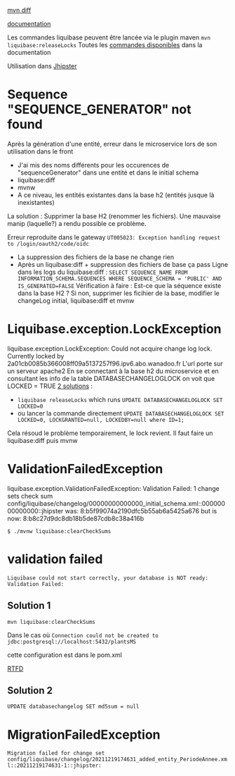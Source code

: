 
[mvn diff](https://docs.liquibase.com/tools-integrations/maven/commands/maven-diff.html)

[documentation](https://www.liquibase.org/)

Les commandes liquibase peuvent être lancée via le plugin maven 
`mvn liquibase:releaseLocks`
Toutes les [commandes disponibles](https://docs.liquibase.com/tools-integrations/maven/commands/home.html) dans la documentation

Utilisation dans [Jhipster]()

# Sequence "SEQUENCE_GENERATOR" not found
Après la génération d'une entité, erreur dans le microservice lors de son utilisation dans le front
- J'ai mis des noms différents pour les occurences de "sequenceGenerator" dans une entité et dans le initial schema
- liquibase:diff
- mvnw
- A ce niveau, les entités existantes dans la base h2 (entités jusque là inexistantes)

La solution : Supprimer la base H2 (renommer les fichiers). Une mauvaise manip (laquelle?) a rendu possible ce problème.

Erreur reproduite dans le gateway `UT005023: Exception handling request to /login/oauth2/code/oidc`
- La suppression des fichiers de la base ne change rien
- Après un liquibase:diff + suppression des fichiers de base ça pass
Ligne dans les logs du liquibase:diff : `SELECT SEQUENCE_NAME FROM INFORMATION_SCHEMA.SEQUENCES WHERE SEQUENCE_SCHEMA = 'PUBLIC' AND IS_GENERATED=FALSE`
Vérification à faire : Est-ce que la séquence existe dans la base H2 ?
Si non, supprimer les ficihier de la base, modifier le changeLog initial, liquibase:diff et mvnw

# Liquibase.exception.LockException
liquibase.exception.LockException: Could not acquire change log lock.  Currently locked by 2a01cb0085b366008ff09a5137257f96.ipv6.abo.wanadoo.fr
L'url porte sur un serveur apache2
En se connectant à la base h2 du microservice et en consultant les info de la table DATABASECHANGELOGLOCK on voit que LOCKED = TRUE
[2 solutions](https://docs.liquibase.com/concepts/basic/databasechangeloglock-table.html) :
- `liquibase releaseLocks` which runs `UPDATE DATABASECHANGELOGLOCK SET LOCKED=0`
- ou lancer la commande directement `UPDATE DATABASECHANGELOGLOCK SET LOCKED=0, LOCKGRANTED=null, LOCKEDBY=null where ID=1;`

Cela résoud le problème temporairement, le lock revient.
Il faut faire un liquibase:diff puis mvnw

# ValidationFailedException
liquibase.exception.ValidationFailedException: Validation Failed:
     1 change sets check sum
          config/liquibase/changelog/00000000000000_initial_schema.xml::00000000000000::jhipster was: 8:b5f99074a2190dfc5b55ab6a5425a676 but is now: 8:b8c27d9dc8db18b5de87cdb8c38a416b
		  
`$ ./mvnw liquibase:clearCheckSums`

# validation failed

`Liquibase could not start correctly, your database is NOT ready: Validation Failed:`
## Solution 1
`mvn liquibase:clearCheckSums`

Dans le cas où 
`Connection could not be created to jdbc:postgresql://localhost:5432/plantsMS`

cette configuration est dans le pom.xml

[RTFD](https://www.jhipster.tech/development/#database-updates-with-the-maven-liquibasediff-goal)

## Solution 2
`UPDATE databasechangelog SET md5sum = null`

# MigrationFailedException
`Migration failed for change set config/liquibase/changelog/20211219174631_added_entity_PeriodeAnnee.xml::20211219174631-1::jhipster:`